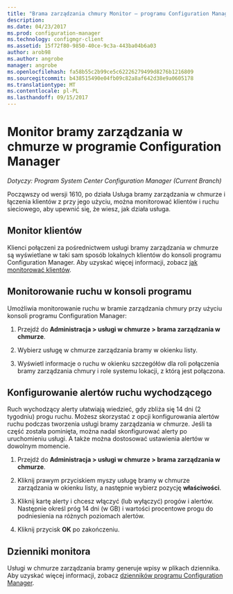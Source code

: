```yaml
---
title: "Brama zarządzania chmury Monitor — programu Configuration Manager | Dokumentacja firmy Microsoft"
description: 
ms.date: 04/23/2017
ms.prod: configuration-manager
ms.technology: configmgr-client
ms.assetid: 15f72f80-9850-40ce-9c3a-443ba04b6a03
author: arob98
ms.author: angrobe
manager: angrobe
ms.openlocfilehash: fa58b55c2b99ce5c62226279499d8276b1216809
ms.sourcegitcommit: b438515490e04fb09c82a8af642d38e9a0605178
ms.translationtype: MT
ms.contentlocale: pl-PL
ms.lasthandoff: 09/15/2017
---
```

# <a name="monitor-cloud-management-gateway-in-configuration-manager"></a>Monitor bramy zarządzania w chmurze w programie Configuration Manager

*Dotyczy: Program System Center Configuration Manager (Current Branch)*

Począwszy od wersji 1610, po działa Usługa bramy zarządzania w chmurze i łączenia klientów z przy jego użyciu, można monitorować klientów i ruchu sieciowego, aby upewnić się, że wiesz, jak działa usługa.

## <a name="monitor-clients"></a>Monitor klientów

Klienci połączeni za pośrednictwem usługi bramy zarządzania w chmurze są wyświetlane w taki sam sposób lokalnych klientów do konsoli programu Configuration Manager. Aby uzyskać więcej informacji, zobacz [jak monitorować klientów](monitor-clients.md).

## <a name="monitor-traffic-in-the-console"></a>Monitorowanie ruchu w konsoli programu

Umożliwia monitorowanie ruchu w bramie zarządzania chmury przy użyciu konsoli programu Configuration Manager:

1. Przejdź do **Administracja > usługi w chmurze > brama zarządzania w chmurze**.

2. Wybierz usługę w chmurze zarządzania bramy w okienku listy.

3. Wyświetl informacje o ruchu w okienku szczegółów dla roli połączenia bramy zarządzania chmury i role systemu lokacji, z którą jest połączona.

## <a name="set-up-outbound-traffic-alerts"></a>Konfigurowanie alertów ruchu wychodzącego

Ruch wychodzący alerty ułatwiają wiedzieć, gdy zbliża się 14 dni (2 tygodniu) progu ruchu. Możesz skorzystać z opcji konfigurowania alertów ruchu podczas tworzenia usługi bramy zarządzania w chmurze. Jeśli ta część została pominięta, można nadal skonfigurować alerty po uruchomieniu usługi. A także można dostosować ustawienia alertów w dowolnym momencie.

1. Przejdź do **Administracja > usługi w chmurze > brama zarządzania w chmurze**.

2. Kliknij prawym przyciskiem myszy usługę bramy w chmurze zarządzania w okienku listy, a następnie wybierz pozycję **właściwości**.

3. Kliknij kartę alerty i chcesz włączyć (lub wyłączyć) progów i alertów. Następnie określ próg 14 dni (w GB) i wartości procentowe progu do podniesienia na różnych poziomach alertów.

4. Kliknij przycisk **OK** po zakończeniu.

## <a name="monitor-logs"></a>Dzienniki monitora

Usługi w chmurze zarządzania bramy generuje wpisy w plikach dziennika. Aby uzyskać więcej informacji, zobacz [dzienników programu Configuration Manager](/sccm/core/plan-design/hierarchy/log-files).
